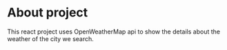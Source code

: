# About project
This react project uses OpenWeatherMap api to show the details about the weather of the city we search.
